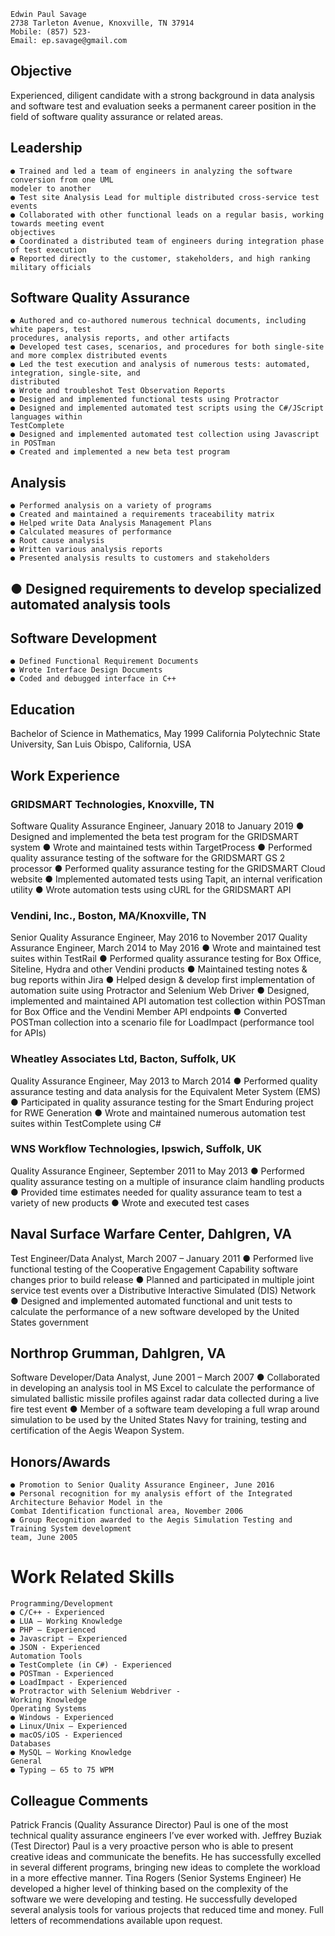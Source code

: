 ```
Edwin Paul Savage
2738 Tarleton Avenue, Knoxville, TN 37914
Mobile: (857) 523-
Email: ​ep.savage@gmail.com
```
## Objective

Experienced, diligent candidate with a strong background in data analysis and software test and
evaluation seeks a permanent career position in the field of software quality assurance or related
areas.

## Leadership

```
● Trained and led a team of engineers in analyzing the software conversion from one UML
modeler to another
● Test site Analysis Lead for multiple distributed cross-service test events
● Collaborated with other functional leads on a regular basis, working towards meeting event
objectives
● Coordinated a distributed team of engineers during integration phase of test execution
● Reported directly to the customer, stakeholders, and high ranking military officials
```
## Software Quality Assurance

```
● Authored and co-authored numerous technical documents, including white papers, test
procedures, analysis reports, and other artifacts
● Developed test cases, scenarios, and procedures for both single-site
and more complex distributed events
● Led the test execution and analysis of numerous tests: automated, integration, single-site, and
distributed
● Wrote and troubleshot Test Observation Reports
● Designed and implemented functional tests using Protractor
● Designed and implemented automated test scripts using the C#/JScript languages within
TestComplete
● Designed and implemented automated test collection using Javascript in POSTman
● Created and implemented a new beta test program
```
## Analysis

```
● Performed analysis on a variety of programs
● Created and maintained a requirements traceability matrix
● Helped write Data Analysis Management Plans
● Calculated measures of performance
● Root cause analysis
● Written various analysis reports
● Presented analysis results to customers and stakeholders
```
## ● Designed requirements to develop specialized automated analysis tools


## Software Development

```
● Defined Functional Requirement Documents
● Wrote Interface Design Documents
● Coded and debugged interface in C++
```
## Education

Bachelor of Science in Mathematics, May 1999
California Polytechnic State University, San Luis Obispo, California, USA

## Work Experience

### GRIDSMART Technologies, Knoxville, TN

Software Quality Assurance Engineer, January 2018 to January 2019
● Designed and implemented the beta test program for the GRIDSMART system
● Wrote and maintained tests within TargetProcess
● Performed quality assurance testing of the software for the GRIDSMART GS​ 2 ​ processor
● Performed quality assurance testing for the GRIDSMART Cloud website
● Implemented automated tests using Tapit, an internal verification utility
● Wrote automation tests using cURL for the GRIDSMART API

### Vendini, Inc., Boston, MA/Knoxville, TN

Senior Quality Assurance Engineer, May 2016 to November 2017
Quality Assurance Engineer, March 2014 to May 2016
● Wrote and maintained test suites within TestRail
● Performed quality assurance testing for Box Office, Siteline, Hydra and other Vendini products
● Maintained testing notes & bug reports within Jira
● Helped design & develop first implementation of automation suite using Protractor and
Selenium Web Driver
● Designed, implemented and maintained API automation test collection within POSTman for
Box Office and the Vendini Member API endpoints
● Converted POSTman collection into a scenario file for LoadImpact (performance tool for APIs)

### Wheatley Associates Ltd, Bacton, Suffolk, UK

Quality Assurance Engineer, May 2013 to March 2014
● Performed quality assurance testing and data analysis for the Equivalent Meter System (EMS)
● Participated in quality assurance testing for the Smart Enduring project for RWE Generation
● Wrote and maintained numerous automation test suites within TestComplete using C#


### WNS Workflow Technologies, Ipswich, Suffolk, UK

Quality Assurance Engineer, September 2011 to May 2013
● Performed quality assurance testing on a multiple of insurance claim handling products
● Provided time estimates needed for quality assurance team to test a variety of new products
● Wrote and executed test cases

## Naval Surface Warfare Center, Dahlgren, VA

Test Engineer/Data Analyst, March 2007 – January 2011
● Performed live functional testing of the Cooperative Engagement Capability software changes
prior to build release
● Planned and participated in multiple joint service test events over a Distributive Interactive
Simulated (DIS) Network
● Designed and implemented automated functional and unit tests to calculate the performance of
a new software developed by the United States government

## Northrop Grumman, Dahlgren, VA

Software Developer/Data Analyst, June 2001 – March 2007
● Collaborated in developing an analysis tool in MS Excel to calculate the performance of
simulated ballistic missile profiles against radar data collected during a live fire test event
● Member of a software team developing a full wrap around simulation to be used by the United
States Navy for training, testing and certification of the Aegis Weapon System.

## Honors/Awards

```
● Promotion to Senior Quality Assurance Engineer, June 2016
● Personal recognition for my analysis effort of the Integrated Architecture Behavior Model in the
Combat Identification functional area, November 2006
● Group Recognition awarded to the Aegis Simulation Testing and Training System development
team, June 2005
```

# Work Related Skills

```
Programming/Development
● C/C++ - Experienced
● LUA – Working Knowledge
● PHP – Experienced
● Javascript – Experienced
● JSON - Experienced
Automation Tools
● TestComplete (in C#) - Experienced
● POSTman - Experienced
● LoadImpact - Experienced
● Protractor with Selenium Webdriver -
Working Knowledge
Operating Systems
● Windows - Experienced
● Linux/Unix – Experienced
● macOS/iOS - Experienced
Databases
● MySQL – Working Knowledge
General
● Typing – 65 to 75 WPM
```
## Colleague Comments

Patrick Francis (Quality Assurance Director)
Paul is one of the most technical quality assurance engineers I’ve ever worked with.
Jeffrey Buziak (Test Director)
Paul is a very proactive person who is able to present creative ideas and communicate the
benefits. He has successfully excelled in several different programs, bringing new ideas to
complete the workload in a more effective manner.
Tina Rogers (Senior Systems Engineer)
He developed a higher level of thinking based on the complexity of the software we were
developing and testing. He successfully developed several analysis tools for various projects
that reduced time and money.
Full letters of recommendations available upon request.


